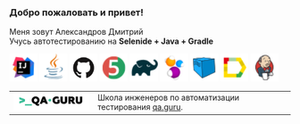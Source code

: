 ### Добро пожаловать и привет!
Меня зовут Александров Дмитрий </br>
Учусь автотестированию на
<b>Selenide + Java + Gradle</b> </br>

<a href="https://www.jetbrains.com/idea/"><img alt="IDEA" height="50" src="/icons/Intelij_IDEA.png" width="50"/></a>
<a href="https://www.java.com/"><img alt="Java" height="50" src="/icons/Java.png" width="50"/></a>
<a href="https://github.com/"><img alt="Github" height="50" src="/icons/GitHub-Mark.png" width="50"/></a>
<a href="https://junit.org/junit5/"><img alt="JUnit 5" height="50" src="/icons/JUnit5.png" width="50"/></a>
<a href="https://gradle.org/"><img alt="Gradle" height="50" src="/icons/Gradle.png" width="50"/></a>
<a href="https://selenide.org/"><img alt="Selenide" height="50" src="/icons/Selenide.png" width="50"/></a>
<a href="https://aerokube.com/selenoid/"><img alt="Selenoid" height="50" src="/icons/Selenoid.png" width="50"/></a>
<a href="https://github.com/allure-framework/allure2"><img alt="Allure" height="50" src="/icons/Allure_Report.png" width="50"/></a>
<a href="https://www.jenkins.io/"><img alt="Jenkins" height="50" src="/icons/Jenkins.png" width="50"/></a>

<table width="100%" border='0'>
   <tr>     
    <tr><td width="30%" valign="bottom"><img src="/icons/qa-guru80.png"></td><td valign="middle">Школа инженеров по автоматизации тестирования <a target="_blank" href="https://qa.guru">qa.guru</a>.</td></tr>
   </tr>
  </table>
  </br>
